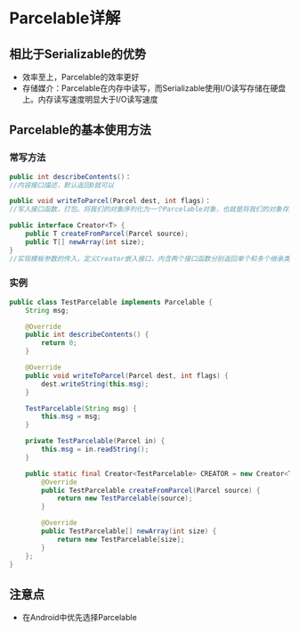 # Parcelable详解

## 相比于Serializable的优势
* 效率至上，Parcelable的效率更好
* 存储媒介：Parcelable在内存中读写，而Serializable使用I/O读写存储在硬盘上。内存读写速度明显大于I/O读写速度

## Parcelable的基本使用方法
### 常写方法
```java
public int describeContents()：
//内容接口描述，默认返回0就可以
```
```java
public void writeToParcel(Parcel dest, int flags)：
//写入接口函数，打包。将我们的对象序列化为一个Parcelable对象，也就是将我们的对象存入Parcel中
```
```java
public interface Creator<T> {  
    public T createFromParcel(Parcel source);  
    public T[] newArray(int size);  
}  
//实现模板参数的传入，定义Creator嵌入接口，内含两个接口函数分别返回单个和多个继承类实例
```

### 实例
```java
public class TestParcelable implements Parcelable {
    String msg;

    @Override
    public int describeContents() {
        return 0;
    }

    @Override
    public void writeToParcel(Parcel dest, int flags) {
        dest.writeString(this.msg);
    }

    TestParcelable(String msg) {
        this.msg = msg;
    }

    private TestParcelable(Parcel in) {
        this.msg = in.readString();
    }

    public static final Creator<TestParcelable> CREATOR = new Creator<TestParcelable>() {
        @Override
        public TestParcelable createFromParcel(Parcel source) {
            return new TestParcelable(source);
        }

        @Override
        public TestParcelable[] newArray(int size) {
            return new TestParcelable[size];
        }
    };
}
```

## 注意点
* 在Android中优先选择Parcelable
